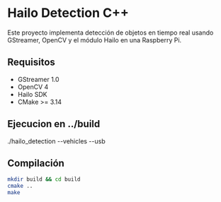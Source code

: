 # Hailo Detection C++

Este proyecto implementa detección de objetos en tiempo real usando GStreamer, OpenCV y el módulo Hailo en una Raspberry Pi.

## Requisitos

- GStreamer 1.0
- OpenCV 4
- Hailo SDK
- CMake >= 3.14

## Ejecucion en ../build

./hailo_detection --vehicles --usb

## Compilación

```bash
mkdir build && cd build
cmake ..
make
